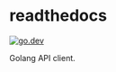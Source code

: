 [//]: # (Autogenerated by https://github.com/BarnabyShearer/meta)

# readthedocs

[![go.dev](https://pkg.go.dev/badge/github.com/BarnabyShearer/readthedocs/)](https://pkg.go.dev/github.com/BarnabyShearer/readthedocs/v3)

Golang API client.

